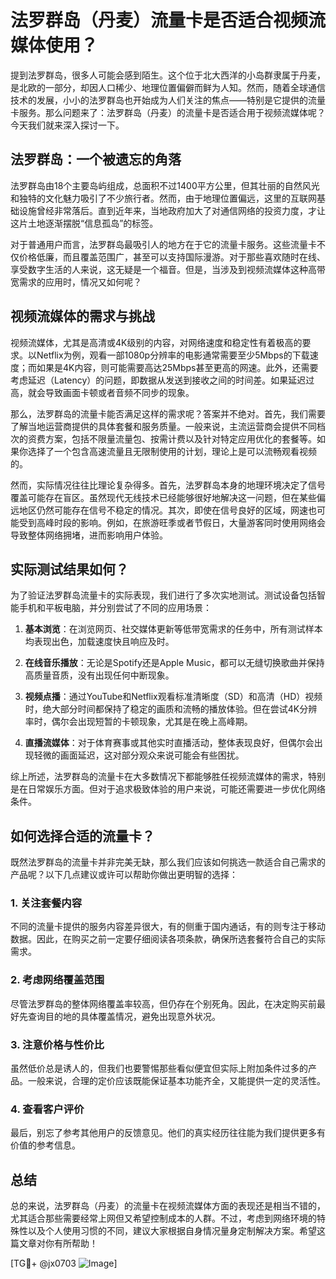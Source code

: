 # 法罗群岛（丹麦）流量卡是否适合视频流媒体使用？

提到法罗群岛，很多人可能会感到陌生。这个位于北大西洋的小岛群隶属于丹麦，是北欧的一部分，却因人口稀少、地理位置偏僻而鲜为人知。然而，随着全球通信技术的发展，小小的法罗群岛也开始成为人们关注的焦点——特别是它提供的流量卡服务。那么问题来了：法罗群岛（丹麦）的流量卡是否适合用于视频流媒体呢？今天我们就来深入探讨一下。

## 法罗群岛：一个被遗忘的角落

法罗群岛由18个主要岛屿组成，总面积不过1400平方公里，但其壮丽的自然风光和独特的文化魅力吸引了不少旅行者。然而，由于地理位置偏远，这里的互联网基础设施曾经非常落后。直到近年来，当地政府加大了对通信网络的投资力度，才让这片土地逐渐摆脱“信息孤岛”的标签。

对于普通用户而言，法罗群岛最吸引人的地方在于它的流量卡服务。这些流量卡不仅价格低廉，而且覆盖范围广，甚至可以支持国际漫游。对于那些喜欢随时在线、享受数字生活的人来说，这无疑是一个福音。但是，当涉及到视频流媒体这种高带宽需求的应用时，情况又如何呢？

## 视频流媒体的需求与挑战

视频流媒体，尤其是高清或4K级别的内容，对网络速度和稳定性有着极高的要求。以Netflix为例，观看一部1080p分辨率的电影通常需要至少5Mbps的下载速度；而如果是4K内容，则可能需要高达25Mbps甚至更高的网速。此外，还需要考虑延迟（Latency）的问题，即数据从发送到接收之间的时间差。如果延迟过高，就会导致画面卡顿或者音频不同步的现象。

那么，法罗群岛的流量卡能否满足这样的需求呢？答案并不绝对。首先，我们需要了解当地运营商提供的具体套餐和服务质量。一般来说，主流运营商会提供不同档次的资费方案，包括不限量流量包、按需计费以及针对特定应用优化的套餐等。如果你选择了一个包含高速流量且无限制使用的计划，理论上是可以流畅观看视频的。

然而，实际情况往往比理论复杂得多。首先，法罗群岛本身的地理环境决定了信号覆盖可能存在盲区。虽然现代无线技术已经能够很好地解决这一问题，但在某些偏远地区仍然可能存在信号不稳定的情况。其次，即使在信号良好的区域，网速也可能受到高峰时段的影响。例如，在旅游旺季或者节假日，大量游客同时使用网络会导致整体网络拥堵，进而影响用户体验。

## 实际测试结果如何？

为了验证法罗群岛流量卡的实际表现，我们进行了多次实地测试。测试设备包括智能手机和平板电脑，并分别尝试了不同的应用场景：

1. **基本浏览**：在浏览网页、社交媒体更新等低带宽需求的任务中，所有测试样本均表现出色，加载速度快且响应及时。
   
2. **在线音乐播放**：无论是Spotify还是Apple Music，都可以无缝切换歌曲并保持高质量音质，没有出现任何中断现象。

3. **视频点播**：通过YouTube和Netflix观看标准清晰度（SD）和高清（HD）视频时，绝大部分时间都保持了稳定的画质和流畅的播放体验。但在尝试4K分辨率时，偶尔会出现短暂的卡顿现象，尤其是在晚上高峰期。

4. **直播流媒体**：对于体育赛事或其他实时直播活动，整体表现良好，但偶尔会出现轻微的画面延迟，这对部分观众来说可能会有些困扰。

综上所述，法罗群岛的流量卡在大多数情况下都能够胜任视频流媒体的需求，特别是在日常娱乐方面。但对于追求极致体验的用户来说，可能还需要进一步优化网络条件。

## 如何选择合适的流量卡？

既然法罗群岛的流量卡并非完美无缺，那么我们应该如何挑选一款适合自己需求的产品呢？以下几点建议或许可以帮助你做出更明智的选择：

### 1. 关注套餐内容
不同的流量卡提供的服务内容差异很大，有的侧重于国内通话，有的则专注于移动数据。因此，在购买之前一定要仔细阅读各项条款，确保所选套餐符合自己的实际需求。

### 2. 考虑网络覆盖范围
尽管法罗群岛的整体网络覆盖率较高，但仍存在个别死角。因此，在决定购买前最好先查询目的地的具体覆盖情况，避免出现意外状况。

### 3. 注意价格与性价比
虽然低价总是诱人的，但我们也要警惕那些看似便宜但实际上附加条件过多的产品。一般来说，合理的定价应该既能保证基本功能齐全，又能提供一定的灵活性。

### 4. 查看客户评价
最后，别忘了参考其他用户的反馈意见。他们的真实经历往往能为我们提供更多有价值的参考信息。

## 总结

总的来说，法罗群岛（丹麦）的流量卡在视频流媒体方面的表现还是相当不错的，尤其适合那些需要经常上网但又希望控制成本的人群。不过，考虑到网络环境的特殊性以及个人使用习惯的不同，建议大家根据自身情况量身定制解决方案。希望这篇文章对你有所帮助！

[TG💪+ @jx0703 ![Image](https://github.com/user-attachments/assets/dbca1d08-cadb-493c-b0ec-ad6f7a83f270)]
